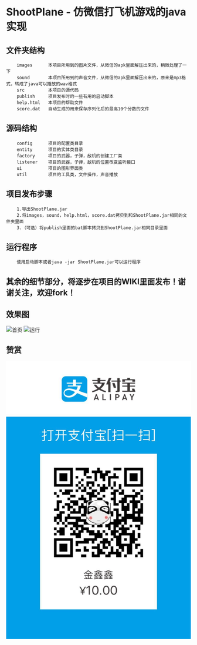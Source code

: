 ShootPlane - 仿微信打飞机游戏的java实现
===========================================

## 文件夹结构
        images      本项目所用到的图片文件，从微信的apk里面解压出来的，稍微处理了一下 
        sound       本项目所用到的声音文件，从微信的apk里面解压出来的，原来是mp3格式，转成了java可以播放的wav格式 
        src         本项目的源代码
        publish     项目发布时的一些有用的启动脚本
        help.html   本项目的帮助文件
        score.dat   自动生成的用来保存序列化后的最高10个分数的文件

## 源码结构
        config      项目的配置类目录
        entity      项目的实体类目录
        factory     项目的武器，子弹，敌机的创建工厂类
        listener    项目的武器，子弹，敌机的位置改变监听接口
        ui          项目的图形界面类
        util        项目的工具类，文件操作，声音播放

## 项目发布步骤
        1.导出ShootPlane.jar
        2.将images，sound，help.html，score.dat拷贝到和ShootPlane.jar相同的文件夹里面
        3.（可选）将publish里面的bat脚本拷贝到ShootPlane.jar相同目录里面

## 运行程序
        使用启动脚本或者java -jar ShootPlane.jar可以运行程序
	
 
## 其余的细节部分，将逐步在项目的WIKI里面发布！谢谢关注，欢迎fork！


## 效果图
![首页](shootplane_1.png)
![运行](shootplane_2.png)

## 赞赏

![赞赏](zhifubao.jpg)
